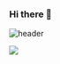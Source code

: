 ### Hi there 👋

![header](https://capsule-render.vercel.app/api?type=waving&color=auto&height=300&section=header&text=Donghyun%20An&fontSize=80&animation=fadeIn&fontAlign=60&fontAlignY=50)

<img src="https://img.shields.io/badge/Python-3766AB?style=flat-square&logo=Python&logoColor=white?style=plastic&logo=appveyor"/>
